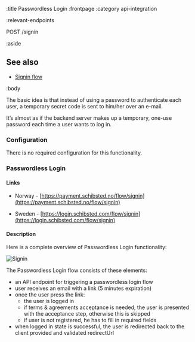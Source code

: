 :title Passwordless Login
:frontpage
:category api-integration

:relevant-endpoints

POST /signin

:aside

## See also

- [Signin flow](/flows/auth-flow/)

:body

The basic idea is that instead of using a password to authenticate each user, a temporary secret code is sent to him/her over an e-mail.

It’s almost as if the backend server makes up a temporary, one-use password each time a user wants to log in.

### Configuration

There is no required configuration for this functionality.

### Passwordless Login

#### Links
* Norway - [https://payment.schibsted.no/flow/signin](https://payment.schibsted.no/flow/signin)

* Sweden - [https://login.schibsted.com/flow/signin](https://login.schibsted.com/flow/signin)

#### Description

Here is a complete overview of Passwordless Login functionality:

![Signin](/images/signin.png)

The Passwordless Login flow consists of these elements:

* an API endpoint for triggering a passwordless login flow
* user receives an email with a link (5 minutes expiration)
* once the user press the link: 
    * the user is logged in
    * if terms & agreements acceptance is needed, the user is presented with the acceptance step, otherwise this is skipped
    * if user is not registered, he has to fill in required fields
* when logged in state is successful, the user is redirected back to the client provided and validated redirectUrl
